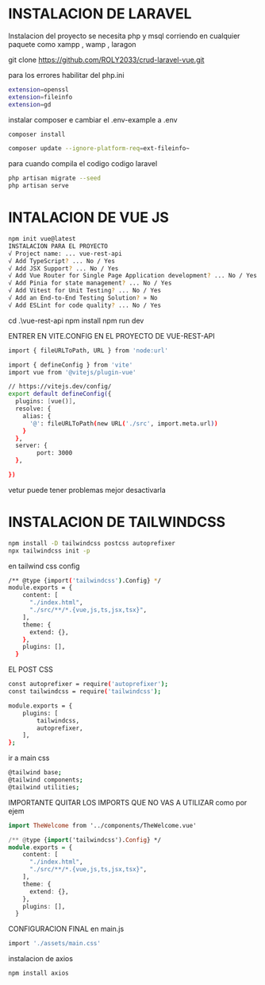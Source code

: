 INSTALACION DE LARAVEL
======================

Instalacion del proyecto
se necesita php y msql corriendo en cualquier paquete como xampp , wamp , laragon

git clone https://github.com/ROLY2033/crud-laravel-vue.git

para los errores habilitar del php.ini
```sh
extension=openssl
extension=fileinfo
extension=gd
```
instalar composer e cambiar el .env-example a .env
```sh
composer install
```

```sh
composer update --ignore-platform-req=ext-fileinfo~
```

para cuando compila el codigo codigo laravel

```sh 
php artisan migrate --seed
php artisan serve
```

INTALACION DE VUE JS
====================

```sh
npm init vue@latest
INSTALACION PARA EL PROYECTO
√ Project name: ... vue-rest-api
√ Add TypeScript? ... No / Yes
√ Add JSX Support? ... No / Yes
√ Add Vue Router for Single Page Application development? ... No / Yes
√ Add Pinia for state management? ... No / Yes
√ Add Vitest for Unit Testing? ... No / Yes
√ Add an End-to-End Testing Solution? » No
√ Add ESLint for code quality? ... No / Yes
```

cd .\vue-rest-api
 npm install
npm run dev

ENTRER EN VITE.CONFIG EN EL PROYECTO DE VUE-REST-API

```sh
import { fileURLToPath, URL } from 'node:url'

import { defineConfig } from 'vite'
import vue from '@vitejs/plugin-vue'

// https://vitejs.dev/config/
export default defineConfig({
  plugins: [vue()],
  resolve: {
    alias: {
      '@': fileURLToPath(new URL('./src', import.meta.url))
    }
  },
  server: {
        port: 3000
  },

})
```

vetur puede tener problemas mejor desactivarla


INSTALACION DE TAILWINDCSS
===========================

```sh
npm install -D tailwindcss postcss autoprefixer
npx tailwindcss init -p
```
en tailwind css config

```sh
/** @type {import('tailwindcss').Config} */
module.exports = {
    content: [
      "./index.html",
      "./src/**/*.{vue,js,ts,jsx,tsx}",
    ],
    theme: {
      extend: {},
    },
    plugins: [],
  }
```

EL POST CSS

```sh
const autoprefixer = require('autoprefixer');
const tailwindcss = require('tailwindcss');

module.exports = {
    plugins: [
        tailwindcss,
        autoprefixer,
    ],
};
```

ir a main css
```sh
@tailwind base;
@tailwind components;
@tailwind utilities;
```

IMPORTANTE QUITAR LOS IMPORTS QUE NO VAS A UTILIZAR
como por ejem
```hs
import TheWelcome from '../components/TheWelcome.vue'

/** @type {import('tailwindcss').Config} */
module.exports = {
    content: [
      "./index.html",
      "./src/**/*.{vue,js,ts,jsx,tsx}",
    ],
    theme: {
      extend: {},
    },
    plugins: [],
  }
```

CONFIGURACION FINAL
en main.js
```sh
import './assets/main.css'
```

instalacion de axios
```sh
npm install axios
```



